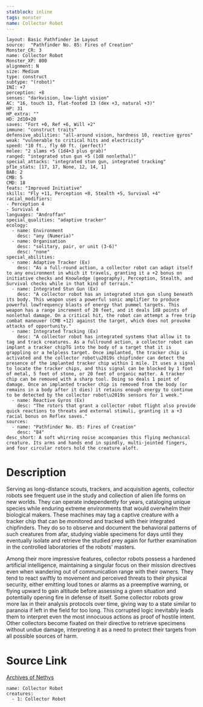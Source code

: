 ```yaml
---
statblock: inline
tags: monster
name: Collector Robot
---
```

```statblock
layout: Basic Pathfinder 1e Layout
source:  "Pathfinder No. 85: Fires of Creation"
Monster_CR: 3
name: Collector Robot
Monster_XP: 800
alignment: N
size: Medium
type: construct
subtype: "(robot)"
INI: +7
perception: +8
senses: "darkvision, low-light vision"
AC: "16, touch 13, flat-footed 13 (dex +3, natural +3)"
HP: 31
HP_extra: ""
HD: 2d10+20
saves: "Fort +0, Ref +6, Will +2"
immune: "construct traits"
defensive_abilities: "all-around vision, hardness 10, reactive gyros"
weak: "vulnerable to critical hits and electricity"
speed: "10 ft., fly 60 ft. (perfect)"
melee: "2 slams +5 (1d4+3 plus grab)"
ranged: "integrated stun gun +5 (1d8 nonlethal)"
special_attacks: "integrated stun gun, integrated tracking"
pf1e_stats: [17, 17, None, 12, 14, 1]
BAB: 2
CMB: 5
CMD: 18
feats: "Improved Initiative"
skills: "Fly +11, Perception +8, Stealth +5, Survival +4"
racial_modifiers:
- Perception 4
- Survival 4
languages: "Androffan"
special_qualities: "adaptive tracker"
ecology:
  - name: Environment
    desc: "any (Numeria)"
  - name: Organisation
    desc: "solitary, pair, or unit (3-6)"
    desc: "none"
special_abilities:
  - name: Adaptive Tracker (Ex)
    desc: "As a full-round action, a collector robot can adapt itself to any environment in which it travels, granting it a +2 bonus on initiative checks and Knowledge (geography), Perception, Stealth, and Survival checks while in that kind of terrain."
  - name: Integrated Stun Gun (Ex)
    desc: "A collector robot has an integrated stun gun slung beneath its body. This weapon uses a powerful sonic amplifier to produce powerful lowfrequency blasts of energy that pummel targets. This weapon has a range increment of 20 feet, and it deals 1d8 points of nonlethal damage. On a critical hit, the robot can attempt a free trip combat maneuver (CMB +12) against the target, which does not provoke attacks of opportunity."
  - name: Integrated Tracking (Ex)
    desc: "A collector robot has integrated systems that allow it to tag and track creatures. As a fullround action, a collector robot can implant a tracker chipTG into the body of a target that it is grappling or a helpless target. Once implanted, the tracker chip is activated and the collector robot\u2019s chipfinder can detect the presence of the implanted tracker chip within 1 mile. It uses a signal to locate the tracker chips, and this signal can be blocked by 1 foot of metal, 5 feet of stone, or 20 feet of organic matter. A tracker chip can be removed with a sharp tool. Doing so deals 1 point of damage. Once an implanted tracker chip is removed from the body (or remains in a body after it dies) it retains enough energy to continue to be detected by the collector robot\u2019s sensors for 1 week."
  - name: Reactive Gyros (Ex)
    desc: "The rotors that grant a collector robot flight also provide quick reactions to threats and external stimuli, granting it a +3 racial bonus on Reflex saves."
sources:
  - name: "Pathfinder No. 85: Fires of Creation"
    desc: "84"
desc_short: A soft whirring noise accompanies this flying mechanical creature. Its arms and hands end in spindly, multi-jointed fingers, and four circular rotors hold the creature aloft.
```
# Description
Serving as long-distance scouts, trackers, and acquisition agents, collector robots see frequent use in the study and collection of alien life forms on new worlds. They can operate independently for years, cataloging unique species while enduring extreme environments that would overwhelm their biological makers. These machines may tag a captive creature with a tracker chip that can be monitored and tracked with their integrated chipfinders. They do so to observe and document the behavioral patterns of such creatures from afar, studying viable specimens for days until they eventually isolate and retrieve the studied prey again for further examination in the controlled laboratories of the robots’ masters.

Among their more impressive features, collector robots possess a hardened artificial intelligence, maintaining a singular focus on their mission directives even when wandering out of communication range with their owners. They tend to react swiftly to movement and perceived threats to their physical security, either emitting loud tones or alarms as a preemptive warning, or flying upward to gain altitude before assessing a given situation and potentially opening fire in defense of itself. Some collector robots grow more lax in their analysis protocols over time, giving way to a state similar to paranoia if left in the field for too long. This corrupted logic inevitably leads them to interpret even the most innocuous actions as proof of hostile intent. Other collectors become fixated on their directive to retrieve specimens without undue damage, interpreting it as a need to protect their targets from all possible sources of harm.
# Source Link
[Archives of Nethys](https://aonprd.com/MonsterDisplay.aspx?ItemName=Collector%20Robot)
```encounter-table
name: Collector Robot
creatures:
  - 1: Collector Robot
```
